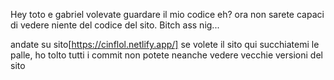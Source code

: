 Hey toto e gabriel volevate guardare il mio codice eh? ora non sarete capaci di vedere niente del codice del sito. Bitch ass nig... 

andate su sito[https://cinflol.netlify.app/] se volete il sito qui succhiatemi le palle, ho tolto tutti i commit non potete neanche vedere vecchie versioni del sito

